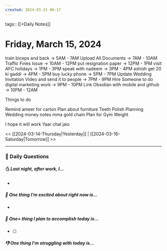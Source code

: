 ```yaml
---
created: 2024-03-15 00:17
---
```

tags:: [[+Daily Notes]]

# Friday, March 15, 2024

train biceps and back -> 5AM - 7AM
Upload All Documents -> 7AM - 10AM
Traffic Fines Issue -> 10AM - 12PM
put resignation paper -> 12PM - 1PM
visit AFC holidays -> 1PM - 3PM
speak with nadeem -> 3PM - 4PM
ashish get 20 ki gaddi -> 4PM - 5PM
buy lucky phone -> 5PM - 7PM
Update Wedding Invitation Video and send it to people -> 7PM - 9PM
Hire Someone to do digital marketing work -> 9PM - 10PM
Link Obsidian with mobile and github -> 10PM - 12AM

Things to do

Remind ameer for carton
Plan about furniture
Teeth Polish Planning
Wedding money notes
mma gold chain
Plan for Gym Weight

I hope it will work 
Yaar chal jaio


<< [[2024-03-14-Thursday|Yesterday]] | [[2024-03-16-Saturday|Tomorrow]] >>

---
### 📅 Daily Questions
##### 🌜 Last night, after work, I...
- 

##### 🙌 One thing I'm excited about right now is...
- 

##### 🚀 One+ thing I plan to accomplish today is...
- [ ] 

##### 👎 One thing I'm struggling with today is...
